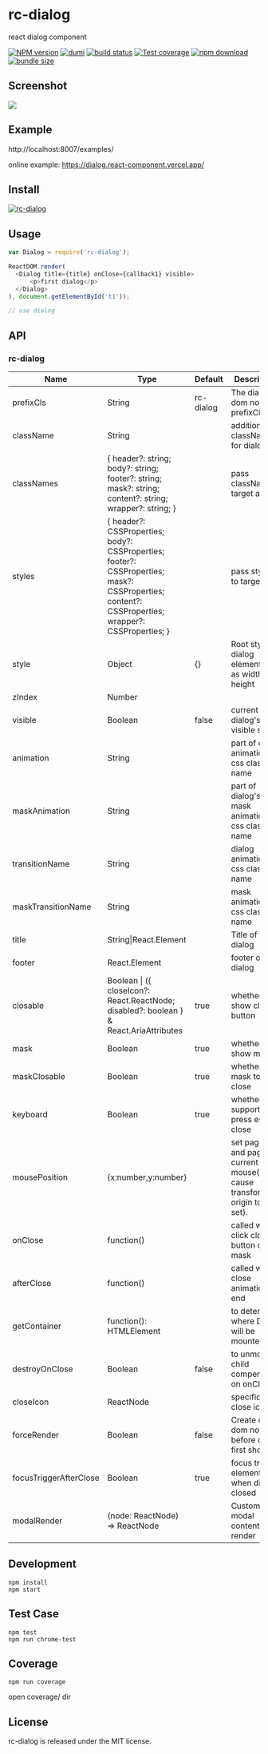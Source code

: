 # rc-dialog

react dialog component

[![NPM version][npm-image]][npm-url] [![dumi](https://img.shields.io/badge/docs%20by-dumi-blue?style=flat-square)](https://github.com/umijs/dumi) [![build status][github-actions-image]][github-actions-url] [![Test coverage][codecov-image]][codecov-url] [![npm download][download-image]][download-url] [![bundle size][bundlephobia-image]][bundlephobia-url]

[npm-image]: http://img.shields.io/npm/v/rc-dialog.svg?style=flat-square
[npm-url]: http://npmjs.org/package/rc-dialog
[github-actions-image]: https://github.com/react-component/dialog/workflows/CI/badge.svg
[github-actions-url]: https://github.com/react-component/dialog/actions
[circleci-image]: https://img.shields.io/circleci/react-component/dialog/master?style=flat-square
[circleci-url]: https://circleci.com/gh/react-component/dialog
[codecov-image]: https://img.shields.io/codecov/c/github/react-component/dialog/master.svg?style=flat-square
[codecov-url]: https://app.codecov.io/gh/react-component/dialog
[download-image]: https://img.shields.io/npm/dm/rc-dialog.svg?style=flat-square
[download-url]: https://npmjs.org/package/rc-dialog
[bundlephobia-url]: https://bundlephobia.com/result?p=rc-dialog
[bundlephobia-image]: https://badgen.net/bundlephobia/minzip/rc-dialog

## Screenshot

<img src="http://gtms04.alicdn.com/tps/i4/TB1dp5lHXXXXXbmXpXXyVug.FXX-664-480.png" />

## Example

http://localhost:8007/examples/

online example: https://dialog.react-component.vercel.app/

## Install

[![rc-dialog](https://nodei.co/npm/rc-dialog.png)](https://npmjs.org/package/rc-dialog)

## Usage

```js
var Dialog = require('rc-dialog');

ReactDOM.render(
  <Dialog title={title} onClose={callback1} visible>
      <p>first dialog</p>
  </Dialog>
), document.getElementById('t1'));

// use dialog
```

## API

### rc-dialog

| Name                   | Type                                                                                                                                              | Default   | Description                                                                     | Version |
| ---------------------- | ------------------------------------------------------------------------------------------------------------------------------------------------- | --------- | ------------------------------------------------------------------------------- | ------- |
| prefixCls              | String                                                                                                                                            | rc-dialog | The dialog dom node's prefixCls                                                 |         |
| className              | String                                                                                                                                            |           | additional className for dialog                                                 |         |
| classNames             | { header?: string; body?: string; footer?: string; mask?: string; content?: string; wrapper?: string; }                                           |           | pass className to target area                                                   |         |
| styles                 | { header?: CSSProperties; body?: CSSProperties; footer?: CSSProperties; mask?: CSSProperties; content?: CSSProperties; wrapper?: CSSProperties; } |           | pass styles to target area                                                      |         |
| style                  | Object                                                                                                                                            | {}        | Root style for dialog element.Such as width, height                             |         |
| zIndex                 | Number                                                                                                                                            |           |                                                                                 |         |
| visible                | Boolean                                                                                                                                           | false     | current dialog's visible status                                                 |         |
| animation              | String                                                                                                                                            |           | part of dialog animation css class name                                         |         |
| maskAnimation          | String                                                                                                                                            |           | part of dialog's mask animation css class name                                  |         |
| transitionName         | String                                                                                                                                            |           | dialog animation css class name                                                 |         |
| maskTransitionName     | String                                                                                                                                            |           | mask animation css class name                                                   |         |
| title                  | String\|React.Element                                                                                                                             |           | Title of the dialog                                                             |         |
| footer                 | React.Element                                                                                                                                     |           | footer of the dialog                                                            |         |
| closable               | Boolean \| ({ closeIcon?: React.ReactNode; disabled?: boolean } & React.AriaAttributes                                                            | true      | whether show close button                                                       |         |
| mask                   | Boolean                                                                                                                                           | true      | whether show mask                                                               |         |
| maskClosable           | Boolean                                                                                                                                           | true      | whether click mask to close                                                     |         |
| keyboard               | Boolean                                                                                                                                           | true      | whether support press esc to close                                              |         |
| mousePosition          | {x:number,y:number}                                                                                                                               |           | set pageX and pageY of current mouse(it will cause transform origin to be set). |         |
| onClose                | function()                                                                                                                                        |           | called when click close button or mask                                          |         |
| afterClose             | function()                                                                                                                                        |           | called when close animation end                                                 |         |
| getContainer           | function(): HTMLElement                                                                                                                           |           | to determine where Dialog will be mounted                                       |         |
| destroyOnClose         | Boolean                                                                                                                                           | false     | to unmount child compenents on onClose                                          |         |
| closeIcon              | ReactNode                                                                                                                                         |           | specific the close icon.                                                        |         |
| forceRender            | Boolean                                                                                                                                           | false     | Create dialog dom node before dialog first show                                 |         |
| focusTriggerAfterClose | Boolean                                                                                                                                           | true      | focus trigger element when dialog closed                                        |         |
| modalRender            | (node: ReactNode) => ReactNode                                                                                                                    |           | Custom modal content render                                                     | 8.3.0   |

## Development

```
npm install
npm start
```

## Test Case

```
npm test
npm run chrome-test
```

## Coverage

```
npm run coverage
```

open coverage/ dir

## License

rc-dialog is released under the MIT license.
